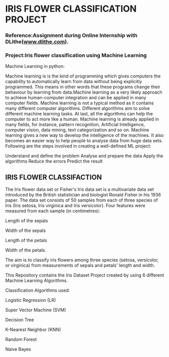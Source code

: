 # IRIS FLOWER CLASSIFICATION PROJECT

### Reference:Assignment during Online Internship with DLithe(www.dlithe.com).

### Project:Iris flower classification using Machine Learning

Machine Learning in python:

Machine learning is is the kind of programming which gives computers the capability to automatically learn from data without being explicitly programmed. This means in other words that these programs change their behaviour by learning from data.Machine learning as a very likely approach to achieve human-computer integration and can be applied
in many computer fields. Machine learning is not a typical method as it contains many different computer algorithms. Different algorithms aim to solve different machine learning tasks. At last, all the algorithms can help the computer to act more like a human. Machine learning is already applied in many fields, for instance, pattern recognition, Artificial Intelligence, computer vision, data mining, text categorization and so on. Machine learning gives a new way to develop the intelligence of the machines. It also becomes an easier way to help people to analyse data from huge data sets.
Following are the steps involved in creating a well-defined ML project:

Understand and define the problem
Analyse and prepare the data
Apply the algorithms
Reduce the errors
Predict the result


## IRIS FLOWER CLASSIFACTION


The Iris flower data set or Fisher's Iris data set is a multivariate data set introduced by the British statistician and biologist Ronald Fisher in his 1936 paper. The data set consists of 50 samples from each of three species of Iris (Iris setosa, Iris virginica and Iris versicolor). Four features were measured from each sample (in centimetres):

Length of the sepals

Width of the sepals

Length of the petals

Width of the petals.

The aim is to classify iris flowers among three species (setosa, versicolor, or virginica) from measurements of sepals and petals' length and width.

This Repository contains the Iris Dataset Project created by using 6 different Machine Learning Algorithms.

Classification Algorithms used:

Logistic Regression (LR)

Super Vector Machine (SVM)

Decision Tree

K-Nearest Neighbor (KNN)

Random Forest 

Naive Bayes




